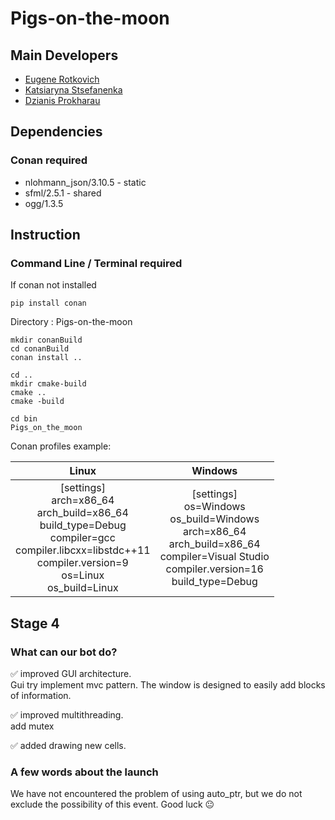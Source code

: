 # Pigs-on-the-moon

## Main Developers

- [Eugene Rotkovich](https://github.com/ZhekLu)
- [Katsiaryna Stsefanenka](https://github.com/LeaSKaterina)
- [Dzianis Prokharau](https://github.com/denisprohorov)

## Dependencies

### Conan required

+ nlohmann_json/3.10.5 - static
+ sfml/2.5.1 - shared
+ ogg/1.3.5

## Instruction

### Command Line / Terminal required

If conan not installed

```
pip install conan
```

Directory : Pigs-on-the-moon

```
mkdir conanBuild
cd conanBuild
conan install ..

cd ..
mkdir cmake-build
cmake ..
cmake -build

cd bin
Pigs_on_the_moon
```

Conan profiles example:

<!-- 400 rows in line((( table -->
|                                                                                Linux                                                                                 |                                          Windows                                           |
|:--------------------------------------------------------------------------------------------------------------------------------------------------------------------:|:------------------------------------------------------------------------------------------:|
|[settings]<br/>arch=x86_64<br/>arch_build=x86_64<br/>build_type=Debug<br/>compiler=gcc<br/>compiler.libcxx=libstdc++11<br/>compiler.version=9<br/>os=Linux<br/>os_build=Linux | [settings]<br/>os=Windows<br/>os_build=Windows<br/>arch=x86_64<br/>arch_build=x86_64<br/>compiler=Visual Studio<br/> compiler.version=16<br/> build_type=Debug |

## Stage 4

### What can our bot do?

:white_check_mark: improved GUI architecture.\
Gui try implement mvc pattern. The window is designed to easily add blocks of information.

:white_check_mark: improved multithreading.\
add mutex

:white_check_mark: added drawing new cells.

### A few words about the launch
We have not encountered the problem of using auto_ptr, but we do not exclude the possibility of this event. Good luck :neutral_face:

